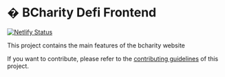 # � BCharity Defi Frontend

[![Netlify Status](https://api.netlify.com/api/v1/badges/7bebf1a3-be7b-4165-afd1-446256acd5e3/deploy-status)](https://app.netlify.com/sites/pancake-prod/deploys)

This project contains the main features of the bcharity website

If you want to contribute, please refer to the [contributing guidelines](./CONTRIBUTING.md) of this project.
